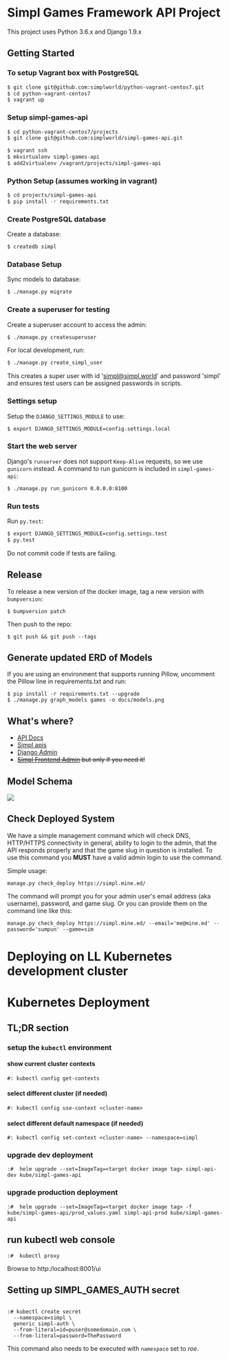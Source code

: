 # Simpl Games Framework API Project

This project uses Python 3.6.x and Django 1.9.x

## Getting Started

### To setup Vagrant box with PostgreSQL

```bash
$ git clone git@github.com:simplworld/python-vagrant-centos7.git
$ cd python-vagrant-centos7
$ vagrant up
```

### Setup simpl-games-api

```bash
$ cd python-vagrant-centos7/projects
$ git clone git@github.com:simplworld/simpl-games-api.git

$ vagrant ssh
$ mkvirtualenv simpl-games-api
$ add2virtualenv /vagrant/projects/simpl-games-api
```

### Python Setup (assumes working in vagrant)

```bash
$ cd projects/simpl-games-api
$ pip install -r requirements.txt
```

### Create PostgreSQL database

Create a database:

```bash
$ createdb simpl
```

### Database Setup

Sync models to database:

```bash
$ ./manage.py migrate
```

### Create a superuser for testing

Create a superuser account to access the admin:

```bash
$ ./manage.py createsuperuser
```

For local development, run:

```bash
$ ./manage.py create_simpl_user
```

This creates a super user with id 'simpl@simpl.world' and password 'simpl' and ensures test users can be assigned passwords in scripts.

### Settings setup

Setup the `DJANGO_SETTINGS_MODULE` to use:

```bash
$ export DJANGO_SETTINGS_MODULE=config.settings.local
```

### Start the web server

Django's `runserver` does not support `Keep-Alive` requests, so we use `gunicorn` instead. A command to run gunicorn is included in `simpl-games-api`:

```bash
$ ./manage.py run_gunicorn 0.0.0.0:8100
```

### Run tests

Run `py.test`:

```bash
$ export DJANGO_SETTINGS_MODULE=config.settings.test
$ py.test
```

Do not commit code if tests are failing.

## Release

To release a new version of the docker image, tag a new version with `bumpversion`:

```
$ bumpversion patch
```

Then push to the repo:

```
$ git push && git push --tags
```


## Generate updated ERD of Models

If you are using an environment that supports running Pillow, uncomment the Pillow line in requirements.txt and run:

```
$ pip install -r requirements.txt --upgrade
$ ./manage.py graph_models games -o docs/models.png
```

## What's where?

- [API Docs](http://localhost:8100/)
- [Simpl apis](http://localhost:8100/apis/)
- [Django Admin](http://localhost:8100/admin/)
- ~~[Simpl Frontend Admin](http://localhost:8100/simpl/) but only if you need it!~~

## Model Schema

![](docs/models.png)

## Check Deployed System

We have a simple management command which will check DNS, HTTP/HTTPS connectivity in general, ability to login to the admin, that the API responds properly and that the game slug in question is installed.  To use this command you **MUST** have a valid admin login to use the command.

Simple usage:

```
manage.py check_deploy https://simpl.mine.ed/
```

The command will prompt you for your admin user's email address (aka username), password, and game slug.  Or you can provide them on the command line like this: 

```
manage.py check_deploy https://simpl.mine.ed/ --email='me@mine.ed' --password='sumpun' --game=sim
```

# Deploying on LL Kubernetes development cluster


# Kubernetes Deployment

## TL;DR section

### setup the `kubectl` environment

#### show current cluster contexts

```
#: kubectl config get-contexts
```

#### select different cluster (if needed)

```
#: kubectl config use-context <cluster-name>
```

#### select different default namespace  (if needed)

```
#: kubectl config set-context <cluster-name> --namespace=simpl
```

### upgrade dev deployment
```
:#  helm upgrade --set=ImageTag=<target docker image tag> simpl-api-dev kube/simpl-games-api
```

### upgrade production deployment

```
:#  helm upgrade --set=ImageTag=<target docker image tag> -f kube/simpl-games-api/prod_values.yaml simpl-api-prod kube/simpl-games-api
```

## run kubectl web console

```
:#  kubectl proxy
```

Browse to http:/localhost:8001/ui


## Setting up SIMPL_GAMES_AUTH secret

```

:# kubectl create secret
  --namespace=simpl \
  generic simpl-auth \
  --from-literal=id=puser@somedomain.com \
  --from-literal=password=ThePassword

```

This command also needs to be executed with `namespace` set to _roe_.
